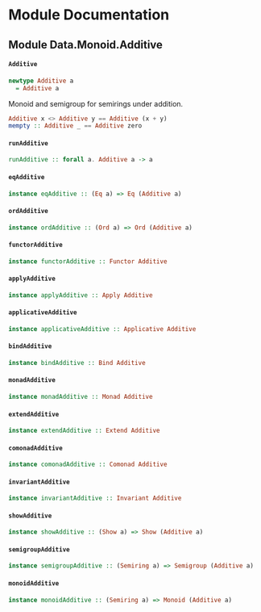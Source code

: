 # Module Documentation

## Module Data.Monoid.Additive

#### `Additive`

``` purescript
newtype Additive a
  = Additive a
```

Monoid and semigroup for semirings under addition.

``` purescript
Additive x <> Additive y == Additive (x + y)
mempty :: Additive _ == Additive zero
```

#### `runAdditive`

``` purescript
runAdditive :: forall a. Additive a -> a
```


#### `eqAdditive`

``` purescript
instance eqAdditive :: (Eq a) => Eq (Additive a)
```


#### `ordAdditive`

``` purescript
instance ordAdditive :: (Ord a) => Ord (Additive a)
```


#### `functorAdditive`

``` purescript
instance functorAdditive :: Functor Additive
```


#### `applyAdditive`

``` purescript
instance applyAdditive :: Apply Additive
```


#### `applicativeAdditive`

``` purescript
instance applicativeAdditive :: Applicative Additive
```


#### `bindAdditive`

``` purescript
instance bindAdditive :: Bind Additive
```


#### `monadAdditive`

``` purescript
instance monadAdditive :: Monad Additive
```


#### `extendAdditive`

``` purescript
instance extendAdditive :: Extend Additive
```


#### `comonadAdditive`

``` purescript
instance comonadAdditive :: Comonad Additive
```


#### `invariantAdditive`

``` purescript
instance invariantAdditive :: Invariant Additive
```


#### `showAdditive`

``` purescript
instance showAdditive :: (Show a) => Show (Additive a)
```


#### `semigroupAdditive`

``` purescript
instance semigroupAdditive :: (Semiring a) => Semigroup (Additive a)
```


#### `monoidAdditive`

``` purescript
instance monoidAdditive :: (Semiring a) => Monoid (Additive a)
```




